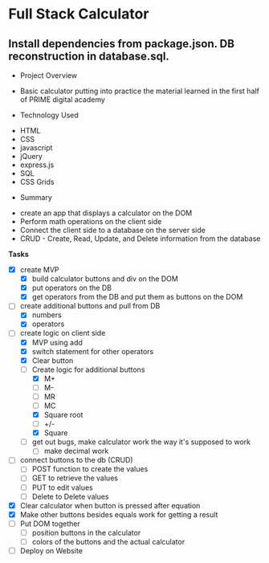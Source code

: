 # Full Stack Calculator

## Install dependencies from package.json.  DB reconstruction in database.sql.

* Project Overview
- Basic calculator putting into practice the material learned in the first half of PRIME digital academy

* Technology Used
- HTML
- CSS
- javascript
- jQuery
- express.js
- SQL
- CSS Grids

* Summary
- create an app that displays a calculator on the DOM
- Perform math operations on the client side
- Connect the client side to a database on the server side
- CRUD - Create, Read, Update, and Delete information from the database

**Tasks**

- [x] create MVP
  - [x] build calculator buttons and div on the DOM
  - [x] put operators on the DB
  - [x] get operators from the DB and put them as buttons on the DOM
- [ ] create additional buttons and pull from DB
  - [x] numbers
  - [x] operators
- [ ] create logic on client side
  - [x] MVP using add
  - [x] switch statement for other operators
  - [X] Clear button
  - [ ] Create logic for additional buttons
    - [x] M+
    - [ ] M-
    - [ ] MR
    - [ ] MC
    - [x] Square root
    - [ ] +/-
    - [x] Square
  - [ ] get out bugs, make calculator work the way it's supposed to work
    - [ ] make decimal work
- [ ] connect buttons to the db (CRUD)
  - [ ] POST function to create the values
  - [ ] GET to retrieve the values
  - [ ] PUT to edit values
  - [ ] Delete to Delete values
- [x] Clear calculator when button is pressed after equation
- [x] Make other buttons besides equals work for getting a result
- [ ] Put DOM together
  - [ ] position buttons in the calculator
  - [ ] colors of the buttons and the actual calculator
- [ ] Deploy on Website
